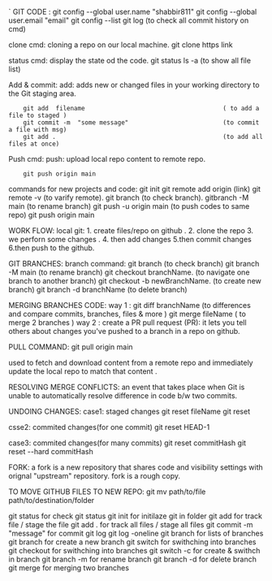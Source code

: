 `
GIT CODE :
      git config --global user.name "shabbir811"
      git config --global user.email "email"
      git config --list
      git log                         (to check all commit history on cmd)

clone cmd: cloning a repo on our local machine.
       git clone https link


status cmd: display the state od the code.
       git status
       ls -a                (to show all file list) 

Add & commit:
        add: adds new or changed files in your working directory to the Git staging area.

        git add  filename                                      ( to add a file to staged )
        git commit -m  "some message"                          (to commit a file with msg)
        git add .                                              (to add all files at once)

Push cmd:
        push: upload local repo content to remote repo.

        git push origin main


commands for new projects and code:
          git init
          git remote add origin   (link)
          git remote  -v          (to varify remote).
          git branch              (to check branch).
          gitbranch -M main       (to rename branch)
          git push -u origin main (to push codes to same repo)
          git push origin main     

WORK FLOW:
    local git:
          1. create files/repo on github .
          2.  clone the repo
          3. we perforn some changes .
          4. then add changes 
          5.then commit changes
          6.then push to the github.


GIT BRANCHES:
    branch command:
             git branch                                (to check branch)
             git branch -M main                        (to rename branch)
             git  checkout branchName.                 (to navigate one branch to another branch)
             git checkout -b newBranchName.            (to create new branch)
             git branch -d branchName                  (to delete branch)

MERGING BRANCHES CODE:
way 1 : 
              git diff   branchName                          (to differences and compare  commits, branches, files & more ) 
              git merge  fileName                            ( to merge 2 branches ) 
way 2 : 
               create a PR
pull request (PR):
               it lets you tell others about  changes you've pushed to a branch in a repo on github.

PULL COMMAND: 
               git pull origin main 

used to fetch and download content from a remote repo  and immediately update the local repo to match that content .


RESOLVING MERGE CONFLICTS: 
an event that takes place when Git is unable to automatically  resolve difference in code b/w two commits.
 

UNDOING CHANGES: 
case1: staged changes 
                 git reset  fileName 
                 git reset

csse2: commited changes(for one commit)
                 git reset HEAD-1

case3:   commited changes(for many commits)
                  git reset  commitHash
                  git reset --hard commitHash


FORK:
a fork is a new repository that shares code and visibility settings with orignal "upstream" repository.
fork is a rough copy.

TO MOVE GITHUB FILES TO NEW REPO:
git mv   path/to/file           path/to/destination/folder






git status                              for check git status 
git init                                for  initilaze git in folder
git add  <filename>                     for track file / stage the file
git add .                               for track all files / stage all files
git commit -m "message"                 for commit
git log
git log -oneline
git branch                              for lists of branches
git branch <name>                       for create a new branch 
git switch <name>                       for swithching into branches 
git checkout <name>                     for swithching into branches 
git switch -c <name>                    for create & swithch in branch
git branch -m <old name> <new name>     for rename branch
git branch -d <name>                    for delete branch
git merge <branch name>                 for merging two branches